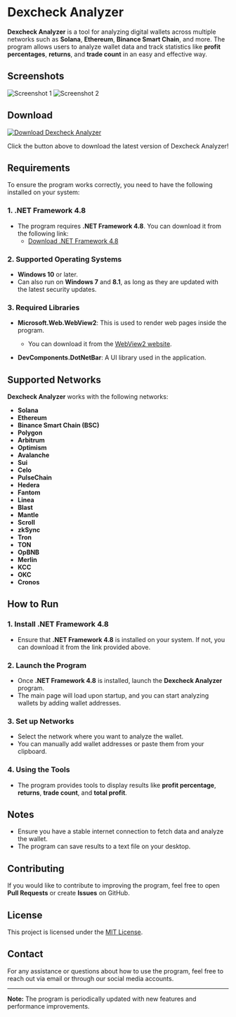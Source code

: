 # Dexcheck Analyzer

**Dexcheck Analyzer** is a tool for analyzing digital wallets across multiple networks such as **Solana**, **Ethereum**, **Binance Smart Chain**, and more. The program allows users to analyze wallet data and track statistics like **profit percentages**, **returns**, and **trade count** in an easy and effective way.

## Screenshots

![Screenshot 1](https://i.ibb.co/FKgnQNQ)
![Screenshot 2](https://i.ibb.co/VCsH2q5)

## Download

[![Download Dexcheck Analyzer](https://img.shields.io/badge/Download-Dexcheck%20Analyzer-blue.svg)](https://github.com/YourGitHubUsername/Dexcheck-Analyzer/archive/refs/tags/v1.0.0.zip)

Click the button above to download the latest version of Dexcheck Analyzer!

## Requirements

To ensure the program works correctly, you need to have the following installed on your system:

### 1. .NET Framework 4.8
- The program requires **.NET Framework 4.8**. You can download it from the following link:
  - [Download .NET Framework 4.8](https://dotnet.microsoft.com/download/dotnet-framework)

### 2. Supported Operating Systems
- **Windows 10** or later.
- Can also run on **Windows 7** and **8.1**, as long as they are updated with the latest security updates.

### 3. Required Libraries
- **Microsoft.Web.WebView2**: This is used to render web pages inside the program.
  - You can download it from the [WebView2 website](https://developer.microsoft.com/en-us/microsoft-edge/webview2/).

- **DevComponents.DotNetBar**: A UI library used in the application.

## Supported Networks
**Dexcheck Analyzer** works with the following networks:
- **Solana**
- **Ethereum**
- **Binance Smart Chain (BSC)**
- **Polygon**
- **Arbitrum**
- **Optimism**
- **Avalanche**
- **Sui**
- **Celo**
- **PulseChain**
- **Hedera**
- **Fantom**
- **Linea**
- **Blast**
- **Mantle**
- **Scroll**
- **zkSync**
- **Tron**
- **TON**
- **OpBNB**
- **Merlin**
- **KCC**
- **OKC**
- **Cronos**

## How to Run

### 1. Install .NET Framework 4.8
- Ensure that **.NET Framework 4.8** is installed on your system. If not, you can download it from the link provided above.

### 2. Launch the Program
- Once **.NET Framework 4.8** is installed, launch the **Dexcheck Analyzer** program.
- The main page will load upon startup, and you can start analyzing wallets by adding wallet addresses.

### 3. Set up Networks
- Select the network where you want to analyze the wallet.
- You can manually add wallet addresses or paste them from your clipboard.

### 4. Using the Tools
- The program provides tools to display results like **profit percentage**, **returns**, **trade count**, and **total profit**.

## Notes
- Ensure you have a stable internet connection to fetch data and analyze the wallet.
- The program can save results to a text file on your desktop.

## Contributing
If you would like to contribute to improving the program, feel free to open **Pull Requests** or create **Issues** on GitHub.

## License
This project is licensed under the [MIT License](LICENSE).

## Contact
For any assistance or questions about how to use the program, feel free to reach out via email or through our social media accounts.

---

**Note:** The program is periodically updated with new features and performance improvements.

